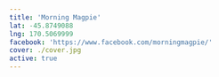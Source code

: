 ```yaml
---
title: 'Morning Magpie'
lat: -45.8749088
lng: 170.5069999
facebook: 'https://www.facebook.com/morningmagpie/'
cover: ./cover.jpg
active: true
---
```

